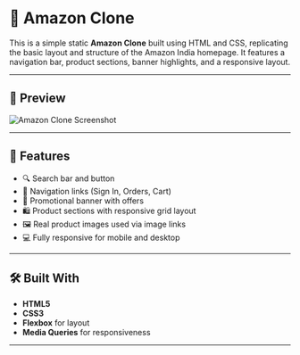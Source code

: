 # 🛒 Amazon Clone

This is a simple static **Amazon Clone** built using HTML and CSS, replicating the basic layout and structure of the Amazon India homepage. It features a navigation bar, product sections, banner highlights, and a responsive layout.

---

## 📸 Preview

![Amazon Clone Screenshot](https://user-images.githubusercontent.com/your-username/amazon-clone-preview.png)

---

## 🚀 Features

- 🔍 Search bar and button
- 🔐 Navigation links (Sign In, Orders, Cart)
- 📢 Promotional banner with offers
- 🛍️ Product sections with responsive grid layout
- 🖼️ Real product images used via image links
- 💻 Fully responsive for mobile and desktop

---

## 🛠️ Built With

- **HTML5**
- **CSS3**
- **Flexbox** for layout
- **Media Queries** for responsiveness

---

